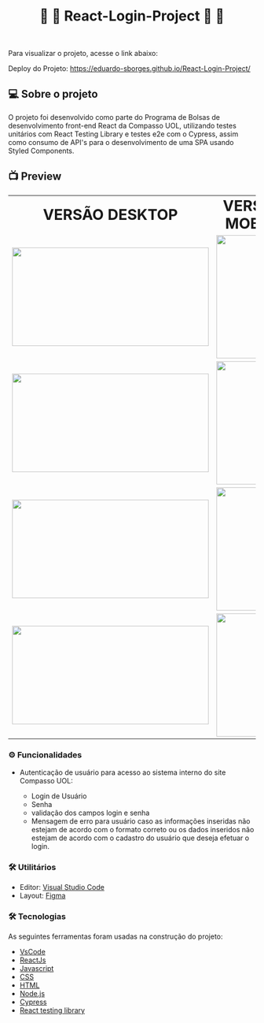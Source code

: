 <h1 align="center"> 🚧  🚀 React-Login-Project 🚀 🚧 </h1><br />

Para visualizar o projeto, acesse o link abaixo:

Deploy do Projeto: https://eduardo-sborges.github.io/React-Login-Project/

## :computer: Sobre o projeto

O projeto foi desenvolvido como parte do Programa de Bolsas de desenvolvimento front-end React da Compasso UOL, utilizando testes unitários com React Testing Library e testes e2e com o Cypress, assim como consumo de API's para o desenvolvimento de uma SPA usando Styled Components.

## 📺 Preview

<table border="0" align="center">
 <tr>
   <td align="center"><b style="font-size:30px">VERSÃO DESKTOP</b></td>
    <td align="center"><b style="font-size:30px">VERSÃO MOBILE</b></td>
 </tr>
 <tr>
    <td><img src="https://user-images.githubusercontent.com/36648528/142517959-9ed0c9e6-80a5-4305-b9f2-b031489d863c.png"  width="400" height="200"></td>
    <td><img src="https://user-images.githubusercontent.com/36648528/142519812-6895bfe0-b611-4732-8cc9-a6fccd36c57e.png"  width="150" height="250">
</td>
 </tr>
  <tr>
    <td><img src="https://user-images.githubusercontent.com/36648528/142518752-fe127187-bf85-4787-9e8b-63b2ac272423.png"  width="400" height="200"></td>
    <td><img src="https://user-images.githubusercontent.com/36648528/142519825-dead1f44-7850-4865-afd3-f6145360c046.png"  width="150" height="250">
</td>
 </tr>
  <tr>
    <td><img src="https://user-images.githubusercontent.com/36648528/142518236-e9c31dac-4878-4ff5-953f-7ba2cc3d14a7.png"  width="400" height="200">
</td>
    <td><img src="https://user-images.githubusercontent.com/36648528/142519835-6aa1a093-6e88-42f2-a461-39cc6bea679b.png"  width="150" height="250">
</td>
 </tr>
  <tr>
    <td><img src="https://user-images.githubusercontent.com/36648528/142518284-1a49c190-d42e-4095-9129-1e713a2ac7a4.png"  width="400" height="200">

</td>
    <td><img src="https://user-images.githubusercontent.com/36648528/142519837-1465288e-6e30-4c54-97f3-a7e874a95f66.png"  width="150" height="250">
</td>
 </tr>
</table>

### ⚙️ Funcionalidades

- Autenticação de usuário para acesso ao sistema interno do site Compasso UOL:

  - Login de Usuário
  - Senha
  - validação dos campos login e senha
  - Mensagem de erro para usuário caso as informações inseridas não estejam de acordo com o formato correto ou os dados inseridos não estejam de acordo com o cadastro do usuário que deseja efetuar o login.

### 🛠 Utilitários

- Editor: <a href="https://code.visualstudio.com/">Visual Studio Code</a>
- Layout: <a href="https://www.figma.com/">Figma<a/></a>

### 🛠 Tecnologias

As seguintes ferramentas foram usadas na construção do projeto:

- [VsCode](https://code.visualstudio.com/)
- [ReactJs](https://pt-br.reactjs.org/)
- [Javascript](https://www.javascript.com/)
- [CSS](https://reactnative.dev/)
- [HTML](https://www.typescriptlang.org/)
- [Node.js](https://nodejs.org/en/)
- [Cypress](https://https://www.cypress.io/)
- [React testing library](https://testing-library.com/)
